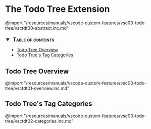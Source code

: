 # The Todo Tree Extension

@import "/resources/manuals/vscode-custom-features/vsc03-todo-tree/vsctdt00-abstract.inc.md"

<!-- @import "[TOC]" {cmd="toc" depthFrom=2 depthTo=6 orderedList=false} -->
<details open style="margin: 14pt 0pt 24pt 10pt">
<summary style="margin-left: -8pt; font-weight: bold; font-size: larger; font-variant: small-caps">
<span style="margin-left: 3pt">Table of contents<span></summary>

<!-- code_chunk_output -->

- [Todo Tree Overview](#todo-tree-overview)
- [Todo Tree's Tag Categories](#todo-trees-tag-categories)

<!-- /code_chunk_output -->

</details>

## Todo Tree Overview

@import "/resources/manuals/vscode-custom-features/vsc03-todo-tree/vsctdt01-overview.inc.md"

## Todo Tree's Tag Categories

@import "/resources/manuals/vscode-custom-features/vsc03-todo-tree/vsctdt02-categories.inc.md"
